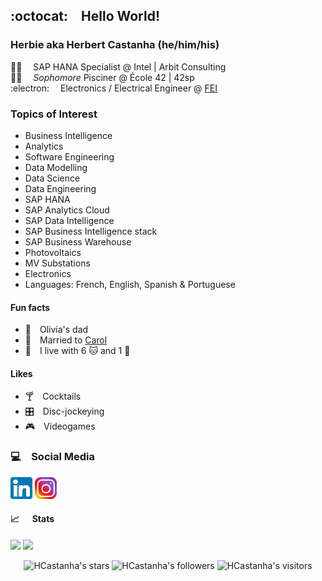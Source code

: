 ## :octocat:&emsp;Hello World!

### Herbie aka Herbert Castanha (he/him/his)
👨‍💻	&emsp;SAP HANA Specialist @ Intel | Arbit Consulting <br>
👨‍💻	&emsp;_Sophomore_ Pisciner @ École 42 | 42sp <br>
:electron:	 &emsp;Electronics / Electrical Engineer @ [FEI][1]

### Topics of Interest
- Business Intelligence
- Analytics
- Software Engineering
- Data Modelling
- Data Science
- Data Engineering
- SAP HANA
- SAP Analytics Cloud
- SAP Data Intelligence
- SAP Business Intelligence stack
- SAP Business Warehouse
- Photovoltaics
- MV Substations
- Electronics
- Languages: French, English, Spanish & Portuguese


[1]: https://portal.fei.edu.br/


#### Fun facts
- :girl:&emsp;Olivia's dad
- :ring:&emsp;Married to [Carol](https://github.com/caroldaniel)
- :paw_prints:&emsp;I live with 6 :cat: and 1 :dog:

#### Likes
- :cocktail:&emsp;Cocktails
- :control_knobs:&emsp;Disc-jockeying
- :video_game:&emsp;Videogames


### :computer:&emsp;Social Media

[![LinkedIn][4.1]][4.2]		[![Instagram][2.1]][2.2]
<!-- Icons -->


[2.1]: https://github.com/caroldaniel/caroldaniel-utils/blob/afac2b0137c737baad6cd09c10d534f250c6b862/Instagram_icon.png
[4.1]: https://github.com/caroldaniel/caroldaniel-utils/blob/afac2b0137c737baad6cd09c10d534f250c6b862/linkedin_scale.png

<!-- Links to your social media accounts -->

[2.2]: https://www.instagram.com/hcastanha/
[4.2]: https://www.linkedin.com/in/hcastanha/

#### :chart_with_upwards_trend: &emsp; Stats

[![](https://github-readme-stats.vercel.app/api?username=hcastanha&count_private=true&show_icons=true&hide=issues&hide_border=true&theme=)](https://github.com/hcastanha?tab=repositories) 
[![](https://github-readme-stats.vercel.app/api/top-langs/?username=hcastanha&layout=compact&hide_border=true&theme=)](https://github.com/hcastanha?tab=repositories)

<p align="center">
    <img alt="HCastanha's stars" src="https://img.shields.io/github/stars/hcastanha?color=blue" />
    <img alt="HCastanha's followers" src="https://img.shields.io/github/followers/hcastanha?color=blue" />
    <img alt="HCastanha's visitors" src="https://komarev.com/ghpvc/?username=hcastanha&color=blue&style=flat&label=visitors" />	
	
</p>
